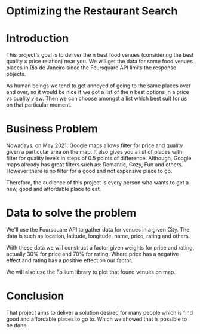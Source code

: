 # Optimizing the Restaurant Search

# Introduction
This project's goal is to deliver the n best food venues (considering the best quality x price relation) near you. We will get the data for some food venues places in Rio de Janeiro since the Foursquare API limits the response objects.

As human beings we tend to get annoyed of going to the same places over and over, so it would be nice if we got a list of the n best options in a price vs quality view. Then we can choose amongst a list which best suit for us on that particular moment.

# Business Problem
Nowadays, on May 2021, Google maps allows filter for price and quality given a particular area on the map. It also gives you a list of places with filter for quality levels in steps of 0.5 points of difference. Although, Google maps already has great filters such as: Romantic, Cozy, Fun and others. However there is no filter for a good and not expensive place to go.

Therefore, the audience of this project is every person who wants to get a new, good and affordable place to eat.

# Data to solve the problem
We'll use the Foursquare API to gather data for venues in a given City. The data is such as location, latitude, longitude, name, price, rating and others.

With these data we will construct a factor given weights for price and rating, actually 30% for price and 70% for rating. Where price has a negative effect and rating has a positive effect on our factor.

We will also use the Follium library to plot that found venues on map.

# Conclusion
That project aims to deliver a solution desired for many people which is find good and affordable places to go to. Which we showed that is possible to be done.
